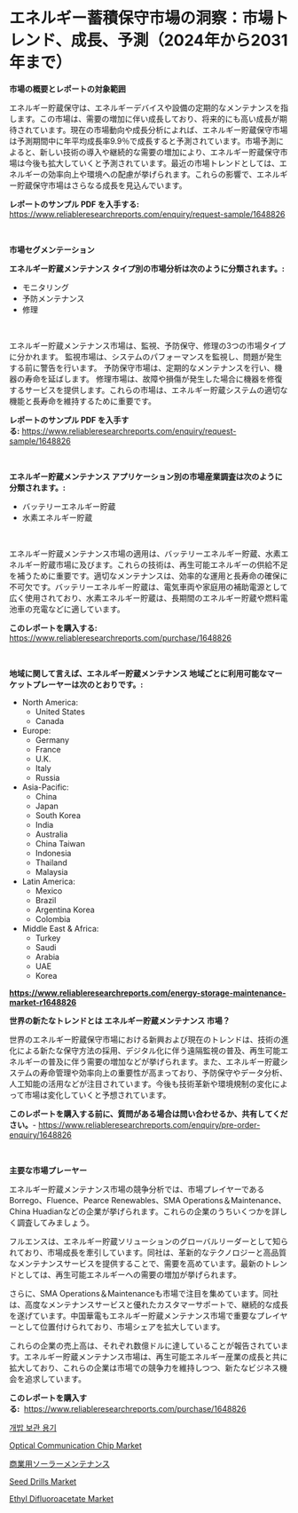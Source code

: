 <p><h1>エネルギー蓄積保守市場の洞察：市場トレンド、成長、予測（2024年から2031年まで）</h1></p><p><strong>市場の概要とレポートの対象範囲</strong></p>
<p><p>エネルギー貯蔵保守は、エネルギーデバイスや設備の定期的なメンテナンスを指します。この市場は、需要の増加に伴い成長しており、将来的にも高い成長が期待されています。現在の市場動向や成長分析によれば、エネルギー貯蔵保守市場は予測期間中に年平均成長率9.9％で成長すると予測されています。市場予測によると、新しい技術の導入や継続的な需要の増加により、エネルギー貯蔵保守市場は今後も拡大していくと予測されています。最近の市場トレンドとしては、エネルギーの効率向上や環境への配慮が挙げられます。これらの影響で、エネルギー貯蔵保守市場はさらなる成長を見込んでいます。</p></p>
<p><strong>レポートのサンプル PDF を入手する:</strong> <a href="https://www.reliableresearchreports.com/enquiry/request-sample/1648826">https://www.reliableresearchreports.com/enquiry/request-sample/1648826</a></p>
<p>&nbsp;</p>
<p><strong>市場セグメンテーション</strong></p>
<p><strong>エネルギー貯蔵メンテナンス タイプ別の市場分析は次のように分類されます。:</strong></p>
<p><ul><li>モニタリング</li><li>予防メンテナンス</li><li>修理</li></ul></p>
<p>&nbsp;</p>
<p><p>エネルギー貯蔵メンテナンス市場は、監視、予防保守、修理の3つの市場タイプに分かれます。 監視市場は、システムのパフォーマンスを監視し、問題が発生する前に警告を行います。 予防保守市場は、定期的なメンテナンスを行い、機器の寿命を延ばします。 修理市場は、故障や損傷が発生した場合に機器を修復するサービスを提供します。これらの市場は、エネルギー貯蔵システムの適切な機能と長寿命を維持するために重要です。</p></p>
<p><strong>レポートのサンプル PDF を入手する:</strong>&nbsp;<a href="https://www.reliableresearchreports.com/enquiry/request-sample/1648826">https://www.reliableresearchreports.com/enquiry/request-sample/1648826</a></p>
<p>&nbsp;</p>
<p><strong> エネルギー貯蔵メンテナンス アプリケーション別の市場産業調査は次のように分類されます。:</strong></p>
<p><ul><li>バッテリーエネルギー貯蔵</li><li>水素エネルギー貯蔵</li></ul></p>
<p>&nbsp;</p>
<p><p>エネルギー貯蔵メンテナンス市場の適用は、バッテリーエネルギー貯蔵、水素エネルギー貯蔵市場に及びます。これらの技術は、再生可能エネルギーの供給不足を補うために重要です。適切なメンテナンスは、効率的な運用と長寿命の確保に不可欠です。バッテリーエネルギー貯蔵は、電気車両や家庭用の補助電源として広く使用されており、水素エネルギー貯蔵は、長期間のエネルギー貯蔵や燃料電池車の充電などに適しています。</p></p>
<p><strong>このレポートを購入する:</strong>&nbsp; <a href="https://www.reliableresearchreports.com/purchase/1648826">https://www.reliableresearchreports.com/purchase/1648826</a></p>
<p>&nbsp;</p>
<p><strong>地域に関して言えば、エネルギー貯蔵メンテナンス 地域ごとに利用可能なマーケットプレーヤーは次のとおりです。:</strong></p>
<p><ul>
    <li>
        North America:
        <ul>
            <li>United States</li>
            <li>Canada</li>
        </ul>
    </li>
    <li>
        Europe:
        <ul>
            <li>Germany</li>
            <li>France</li>
            <li>U.K.</li>
            <li>Italy</li>
            <li>Russia</li>
        </ul>
    </li>
    <li>
        Asia-Pacific:
        <ul>
            <li>China</li>
            <li>Japan</li>
            <li>South Korea</li>
            <li>India</li>
            <li>Australia</li>
            <li>China Taiwan</li>
            <li>Indonesia</li>
            <li>Thailand</li>
            <li>Malaysia</li>
        </ul>
    </li>
    <li>
        Latin America:
        <ul>
            <li>Mexico</li>
            <li>Brazil</li>
            <li>Argentina Korea</li>
            <li>Colombia</li>
        </ul>
    </li>
    <li>
        Middle East & Africa:
        <ul>
            <li>Turkey</li>
            <li>Saudi</li>
            <li>Arabia</li>
            <li>UAE</li>
            <li>Korea</li>
        </ul>
    </li>
    </ul></p>
<p><strong><a href="https://www.reliableresearchreports.com/energy-storage-maintenance-market-r1648826">https://www.reliableresearchreports.com/energy-storage-maintenance-market-r1648826</a></strong>&nbsp;</p>
<p><strong>世界の新たなトレンドとは エネルギー貯蔵メンテナンス 市場？</strong></p>
<p><p>世界のエネルギー貯蔵保守市場における新興および現在のトレンドは、技術の進化による新たな保守方法の採用、デジタル化に伴う遠隔監視の普及、再生可能エネルギーの普及に伴う需要の増加などが挙げられます。また、エネルギー貯蔵システムの寿命管理や効率向上の重要性が高まっており、予防保守やデータ分析、人工知能の活用などが注目されています。今後も技術革新や環境規制の変化によって市場は変化していくと予想されています。</p></p>
<p><strong>このレポートを購入する前に、質問がある場合は問い合わせるか、共有してください。</strong>- <a href="https://www.reliableresearchreports.com/enquiry/pre-order-enquiry/1648826">https://www.reliableresearchreports.com/enquiry/pre-order-enquiry/1648826</a></p>
<p>&nbsp;</p>
<p><strong>主要な市場プレーヤー</strong></p>
<p><p>エネルギー貯蔵メンテナンス市場の競争分析では、市場プレイヤーであるBorrego、Fluence、Pearce Renewables、SMA Operations＆Maintenance、China Huadianなどの企業が挙げられます。これらの企業のうちいくつかを詳しく調査してみましょう。</p><p>フルエンスは、エネルギー貯蔵ソリューションのグローバルリーダーとして知られており、市場成長を牽引しています。同社は、革新的なテクノロジーと高品質なメンテナンスサービスを提供することで、需要を高めています。最新のトレンドとしては、再生可能エネルギーへの需要の増加が挙げられます。</p><p>さらに、SMA Operations＆Maintenanceも市場で注目を集めています。同社は、高度なメンテナンスサービスと優れたカスタマーサポートで、継続的な成長を遂げています。中国華電もエネルギー貯蔵メンテナンス市場で重要なプレイヤーとして位置付けられており、市場シェアを拡大しています。</p><p>これらの企業の売上高は、それぞれ数億ドルに達していることが報告されています。エネルギー貯蔵メンテナンス市場は、再生可能エネルギー産業の成長と共に拡大しており、これらの企業は市場での競争力を維持しつつ、新たなビジネス機会を追求しています。</p></p>
<p><strong>このレポートを購入する:</strong>&nbsp;&nbsp;<a href="https://www.reliableresearchreports.com/purchase/1648826">https://www.reliableresearchreports.com/purchase/1648826</a></p>
<p><p><a href="https://github.com/Howaoole34545/Market-Research-Report-List-1/blob/main/647480025688.md">개밥 보관 용기</a></p><p><a href="https://gentle-editor-9db.notion.site/Optical-Communication-Chip-Market-Competitive-Analysis-Market-Trends-and-Forecast-to-2031-8a029f3d6a424d49bc81c01612bdf64b">Optical Communication Chip Market</a></p><p><a href="https://github.com/CloydAbbott2023/Market-Research-Report-List-1/blob/main/303808428350.md">商業用ソーラーメンテナンス</a></p><p><a href="https://view.publitas.com/reportprime-1/seed-drills-market-share-evolution-and-market-growth-trends-2024-2031/">Seed Drills Market</a></p><p><a href="https://issuu.com/reportprime-2/docs/ethyl-difluoroacetate-market-size-2030.pptx">Ethyl Difluoroacetate Market</a></p></p>